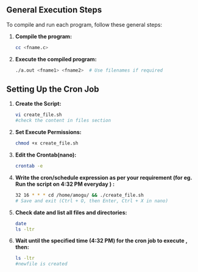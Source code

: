

## General Execution Steps

To compile and run each program, follow these general steps:

1. **Compile the program:**
   ```bash
   cc <fname.c>
2. **Execute the compiled program:**
   ```bash
   ./a.out <fname1> <fname2>  # Use filenames if required
   
## Setting Up the Cron Job

1. **Create the Script:**
   ```bash
   vi create_file.sh
   #check the content in files section
2. **Set Execute Permissions:**
   ```bash
   chmod +x create_file.sh
3. **Edit the Crontab(nano):**
   ```bash
   crontab -e
4. **Write the cron/schedule expression as per your requirement (for eg. Run the script on 4:32 PM everyday ) :**
   ```bash
   32 16 * * * cd /home/amogu/ && ./create_file.sh
   # Save and exit (Ctrl + O, then Enter, Ctrl + X in nano)
5. **Check date and list all files and directories:**
   ```bash
   date
   ls -ltr
6. **Wait until the specified time (4:32 PM) for the cron job to execute , then:**
   ```bash
   ls -ltr
   #newfile is created 
   






